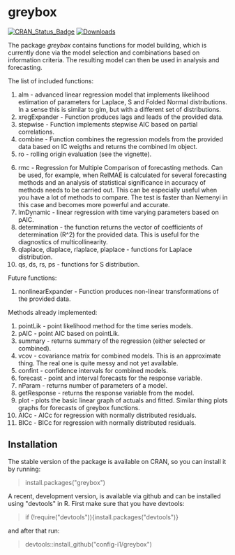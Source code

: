 # greybox
[![CRAN_Status_Badge](http://www.r-pkg.org/badges/version/greybox)](https://cran.r-project.org/package=greybox)
[![Downloads](http://cranlogs.r-pkg.org/badges/greybox)](https://cran.r-project.org/package=greybox)

The package _greybox_ contains functions for model building, which is currently done via the model selection and combinations based on information criteria. The resulting model can then be used in analysis and forecasting.

The list of included functions:
1. alm - advanced linear regression model that implements likelihood estimation of parameters for Laplace, S and Folded Normal distributions. In a sense this is similar to glm, but with a different set of distributions.
2. xregExpander - Function produces lags and leads of the provided data.
3. stepwise - Function implements stepwise AIC based on partial correlations.
4. combine - Function combines the regression models from the provided data based on IC weigths and returns the combined lm object.
5. ro - rolling origin evaluation (see the vignette).
<!--5. nemenyi - non-parametric test for comparison of multiple classifiers / methods. This function not only conducts the test, but also provide the plots, showing the ranks of the different methods together with their confidence intervals.-->
6. rmc - Regression for Multiple Comparison of forecasting methods. Can be used, for example, when RelMAE is calculated for several forecasting methods and an analysis of statistical significance in accuracy of methods needs to be carried out. This can be especially useful when you have a lot of methods to compare. The test is faster than Nemenyi in this case and becomes more powerful and accurate.
7. lmDynamic - linear regression with time varying parameters based on pAIC.
8. determination - the function returns the vector of coefficients of determination (R^2) for the provided data. This is useful for the diagnostics of multicollinearity.
9. qlaplace, dlaplace, rlaplace, plaplace - functions for Laplace distribution.
10. qs, ds, rs, ps - functions for S distribution.

Future functions:
1. nonlinearExpander - Function produces non-linear transformations of the provided data.

Methods already implemented:
1. pointLik - point likelihood method for the time series models.
2. pAIC - point AIC based on pointLik.
3. summary - returns summary of the regression (either selected or combined).
4. vcov - covariance matrix for combined models. This is an approximate thing. The real one is quite messy and not yet available.
5. confint - confidence intervals for combined models.
6. forecast - point and interval forecasts for the response variable.
7. nParam - returns number of parameters of a model.
8. getResponse - returns the response variable from the model.
9. plot - plots the basic linear graph of actuals and fitted. Similar thing plots graphs for forecasts of greybox functions.
10. AICc - AICc for regression with normally distributed residuals.
11. BICc - BICc for regression with normally distributed residuals.

## Installation

The stable version of the package is available on CRAN, so you can install it by running:
> install.packages("greybox")

A recent, development version, is available via github and can be installed using "devtools" in R. First make sure that you have devtools:
> if (!require("devtools")){install.packages("devtools")}

and after that run:
> devtools::install_github("config-i1/greybox")
